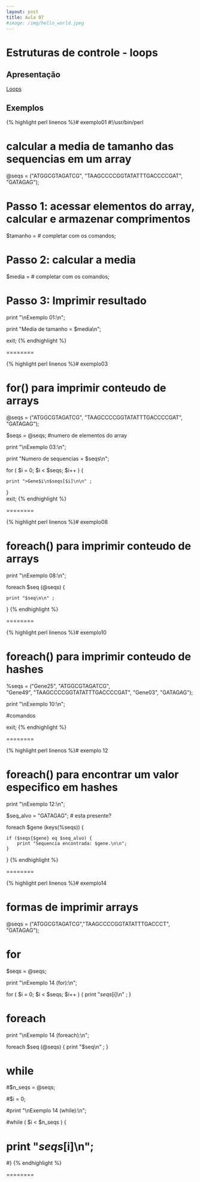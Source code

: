 ```yaml
---
layout: post
title: Aula 07
#image: /img/hello_world.jpeg
---
```

# Estruturas de controle - loops

## Apresentação
[Loops](/introprog2024/pdf/aula07.pdf)

## Exemplos

{% highlight perl linenos %}# exemplo01
#!/usr/bin/perl 

# calcular a media de tamanho das sequencias em um array

@seqs = ("ATGGCGTAGATCG", "TAAGCCCCGGTATATTTGACCCCGAT", "GATAGAG");

# Passo 1: acessar elementos do array, calcular e armazenar comprimentos

$tamanho = # completar com os comandos;

# Passo 2: calcular a media

$media = # completar com os comandos;

# Passo 3: Imprimir resultado

print "\nExemplo 01:\n";

print "Media de tamanho = $media\n";

exit;
{% endhighlight %}

========

{% highlight perl linenos %}# exemplo03 
# for() para imprimir conteudo de arrays

@seqs = ("ATGGCGTAGATCG", "TAAGCCCCGGTATATTTGACCCCGAT", "GATAGAG");

$seqs = @seqs; #numero de elementos do array

print "\nExemplo 03:\n";

print "Numero de sequencias = $seqs\n";

for ( $i = 0; $i < $seqs; $i++ ) {

    print ">Gene$i\n$seqs[$i]\n\n" ; 

}  
exit;
{% endhighlight %}

========

{% highlight perl linenos %}# exemplo08
# foreach() para imprimir conteudo de arrays

print "\nExemplo 08:\n";

foreach $seq (@seqs) {

    print "$seq\n\n" ; 

}
{% endhighlight %}

========

{% highlight perl linenos %}# exemplo10
# foreach() para imprimir conteudo de hashes

%seqs = ("Gene25", "ATGGCGTAGATCG",            
         "Gene49", "TAAGCCCCGGTATATTTGACCCCGAT", 
         "Gene03", "GATAGAG");
         
print "\nExemplo 10:\n";

#comandos         

exit;
{% endhighlight %}

========

{% highlight perl linenos %}# exemplo 12
# foreach() para encontrar um valor especifico em hashes

print "\nExemplo 12:\n";

$seq_alvo = "GATAGAG"; # esta presente?

foreach $gene (keys(%seqs)) {

    if ($seqs{$gene} eq $seq_alvo) {
        print "Sequencia encontrada: $gene.\n\n"; 
    }
}
{% endhighlight %}

========

{% highlight perl linenos %}# exemplo14 
# formas de imprimir arrays

@seqs = ("ATGGCGTAGATCG","TAAGCCCCGGTATATTTGACCCT", "GATAGAG");

# for
$seqs = @seqs;

print "\nExemplo 14 (for):\n";

for ( $i = 0; $i < $seqs; $i++ ) {
    print "$seqs[$i]\n" ; 
}

# foreach 

print "\nExemplo 14 (foreach):\n";

foreach $seq (@seqs) {
    print "$seq\n" ; 
}

# while
#$n_seqs = @seqs;

#$i = 0;

#print "\nExemplo 14 (while):\n";

#while ( $i < $n_seqs ) {
#    print "$seqs[$i]\n"; 
#}
{% endhighlight %}

========


